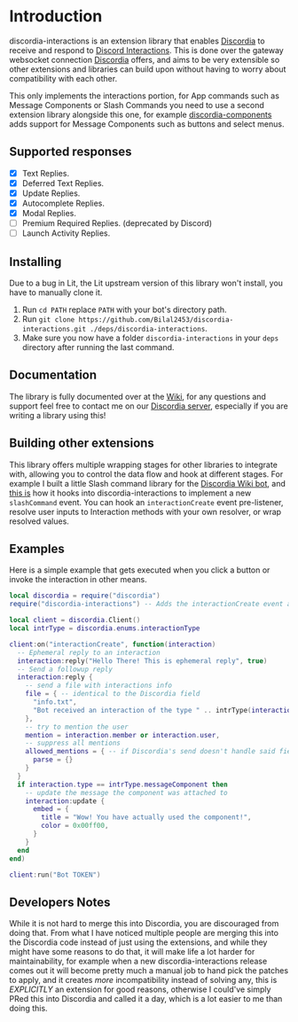 # Introduction

discordia-interactions is an extension library that enables [Discordia](https://github.com/SinisterRectus/discordia) to receive and respond to [Discord Interactions](https://discord.com/developers/docs/interactions/receiving-and-responding#interaction-response-object-interaction-callback-type).
This is done over the gateway websocket connection [Discordia](https://github.com/SinisterRectus/discordia) offers, and aims to be very extensible so other extensions and libraries can build upon without having to worry about compatibility with each other.

This only implements the interactions portion, for App commands such as Message Components or Slash Commands you need to use a second extension library alongside this one, for example [discordia-components](https://github.com/Bilal2453/discordia-components/) adds support for Message Components such as buttons and select menus.

## Supported responses

- [x] Text Replies.
- [x] Deferred Text Replies.
- [x] Update Replies.
- [x] Autocomplete Replies.
- [x] Modal Replies.
- [ ] Premium Required Replies. (deprecated by Discord)
- [ ] Launch Activity Replies.

## Installing

Due to a bug in Lit, the Lit upstream version of this library won't install, you have to manually clone it.

1. Run `cd PATH` replace `PATH` with your bot's directory path.
2. Run `git clone https://github.com/Bilal2453/discordia-interactions.git ./deps/discordia-interactions`.
3. Make sure you now have a folder `discordia-interactions` in your `deps` directory after running the last command.

## Documentation

The library is fully documented over at the [Wiki](https://github.com/Bilal2453/discordia-interactions/wiki), for any questions and support feel free to contact me on our [Discordia server](https://discord.gg/sinisterware), especially if you are writing a library using this!

## Building other extensions

This library offers multiple wrapping stages for other libraries to integrate with, allowing you to control the data flow and hook at different stages. For example I built a little Slash command library for the [Discordia Wiki bot](https://github.com/Bilal2453/discordia-wiki-bot), and [this is](https://github.com/Bilal2453/discordia-wiki-bot/blob/da42b124646bc718e17db89fac0c15456da4520f/libs/slash.lua#L140-L144) how it hooks into discordia-interactions to implement a new `slashCommand` event.
You can hook an `interactionCreate` event pre-listener, resolve user inputs to Interaction methods with your own resolver, or wrap resolved values.

## Examples

Here is a simple example that gets executed when you click a button or invoke the interaction in other means.

```lua
local discordia = require("discordia")
require("discordia-interactions") -- Adds the interactionCreate event and applies other patches

local client = discordia.Client()
local intrType = discordia.enums.interactionType

client:on("interactionCreate", function(interaction)
  -- Ephemeral reply to an interaction
  interaction:reply("Hello There! This is ephemeral reply", true)
  -- Send a followup reply
  interaction:reply {
    -- send a file with interactions info
    file = { -- identical to the Discordia field
      "info.txt",
      "Bot received an interaction of the type " .. intrType(interaction.type) .. " from the user " .. interaction.user.name
    },
    -- try to mention the user
    mention = interaction.member or interaction.user,
    -- suppress all mentions
    allowed_mentions = { -- if Discordia's send doesn't handle said field, library'll treat it as raw
      parse = {}
    }
  }
  if interaction.type == intrType.messageComponent then
    -- update the message the component was attached to
    interaction:update {
      embed = {
        title = "Wow! You have actually used the component!",
        color = 0x00ff00,
      }
    }
  end
end)

client:run("Bot TOKEN")
```

## Developers Notes

While it is not hard to merge this into Discordia, you are discouraged from doing that. From what I have noticed multiple people are merging this into the Discordia code instead of just using the extensions, and while they might have some reasons to do that, it will make life a lot harder for maintainability, for example when a new discordia-interactions release comes out it will become pretty much a manual job to hand pick the patches to apply, and it creates *more* incompatibility instead of solving any, this is *EXPLICITLY* an extension for good reasons, otherwise I could've simply PRed this into Discordia and called it a day, which is a lot easier to me than doing this.
